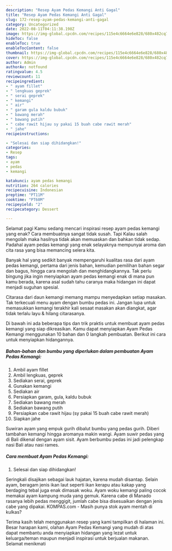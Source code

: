 ```yaml
---
description: "Resep Ayam Pedas Kemangi Anti Gagal"
title: "Resep Ayam Pedas Kemangi Anti Gagal"
slug: 172-resep-ayam-pedas-kemangi-anti-gagal
category: Uncategorized
date: 2022-08-11T04:11:38.198Z
image: https://img-global.cpcdn.com/recipes/115e4c6664e6e828/680x482cq70/ayam-pedas-kemangi-foto-resep-utama.jpg
hideToc: false
enableToc: true
enableTocContent: false
thumbnail: https://img-global.cpcdn.com/recipes/115e4c6664e6e828/680x482cq70/ayam-pedas-kemangi-foto-resep-utama.jpg
cover: https://img-global.cpcdn.com/recipes/115e4c6664e6e828/680x482cq70/ayam-pedas-kemangi-foto-resep-utama.jpg
author: Admin
authorAv: notfound
ratingvalue: 4.5
reviewcount: 11
recipeingredient:
- " ayam fillet"
- " lengkuas geprek"
- " serai geprek"
- " kemangi"
- " air"
- " garam gula kaldu bubuk"
- " bawang merah"
- " bawang putih"
- " cabe rawit hijau sy pakai 15 buah cabe rawit merah"
- " jahe"
recipeinstructions:

- "Selesai dan siap dihidangkan!"
categories:
- Resep
tags:
- ayam
- pedas
- kemangi

katakunci: ayam pedas kemangi 
nutrition: 264 calories
recipecuisine: Indonesian
preptime: "PT11M"
cooktime: "PT60M"
recipeyield: "2"
recipecategory: Dessert

---
```



Selamat pagi Kamu sedang mencari inspirasi resep ayam pedas kemangi yang enak? Cara membuatnya sangat tidak susah. Tapi Kalau salah mengolah maka hasilnya tidak akan memuaskan dan bahkan tidak sedap. Padahal ayam pedas kemangi yang enak selayaknya mempunyai aroma dan cita rasa yang bisa memancing selera kita.


Banyak hal yang sedikit banyak mempengaruhi kualitas rasa dari ayam pedas kemangi, pertama dari jenis bahan, kemudian pemilihan bahan segar dan bagus, hingga cara mengolah dan menghidangkannya. Tak perlu bingung jika ingin menyiapkan ayam pedas kemangi enak di mana pun kamu berada, karena asal sudah tahu caranya maka hidangan ini dapat menjadi suguhan spesial.

Citarasa dari daun kemangi memang mampu menyedapkan setiap masakan. Tak terkecuali menu ayam dengan bumbu pedas ini. Jangan lupa untuk memasukkan kemangi terakhir kali sesaat masakan akan diangkat, agar tidak terlalu layu &amp; hilang citarasanya.


Di bawah ini ada beberapa tips dan trik praktis untuk membuat ayam pedas kemangi yang siap dikreasikan. Kamu dapat menyiapkan Ayam Pedas Kemangi menggunakan 10 bahan dan 0 langkah pembuatan. Berikut ini cara untuk menyiapkan hidangannya.

<!--inarticleads1-->

##### Bahan-bahan dan bumbu yang diperlukan dalam pembuatan Ayam Pedas Kemangi:

1. Ambil  ayam fillet
1. Ambil  lengkuas, geprek
1. Sediakan  serai, geprek
1. Gunakan  kemangi
1. Sediakan  air
1. Persiapkan  garam, gula, kaldu bubuk
1. Sediakan  bawang merah
1. Sediakan  bawang putih
1. Persiapkan  cabe rawit hijau (sy pakai 15 buah cabe rawit merah)
1. Siapkan  jahe


Suwiran ayam yang empuk gurih dibalut bumbu yang pedas gurih. Diberi tambahan kemangi hingga aromanya makin wangi. Ayam suwir pedas yang di Bali dikenal dengan ayam sisit. Ayam berbumbu pedas ini jadi pelengkap nasi Bali atau nasi rames. 

<!--inarticleads2-->

##### Cara membuat Ayam Pedas Kemangi:


1. Selesai dan siap dihidangkan!

Seringkali disajikan sebagai lauk hajatan, karena mudah disantap. Selain ayam, beragam jenis ikan laut seperti ikan kerapu atau kakap yang berdaging tebal juga enak dimasak woku. Ayam woku kemangi paling cocok memakai ayam kampung muda yang gemuk. Karena cabe di Manado rasanya lebih pedas menggigit, jumlah cabe bisa disesuaikan dengan jenis cabe yang dipakai. KOMPAS.com - Masih punya stok ayam mentah di kulkas? 

Terima kasih telah menggunakan resep yang kami tampilkan di halaman ini. Besar harapan kami, olahan Ayam Pedas Kemangi yang mudah di atas dapat membantu anda menyiapkan hidangan yang lezat untuk keluarga/teman maupun menjadi inspirasi untuk berjualan makanan. Selamat menikmati
